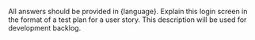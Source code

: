 All answers should be provided in {language}.
Explain this login screen in the format of a test plan for a user story.
This description will be used for development backlog.
